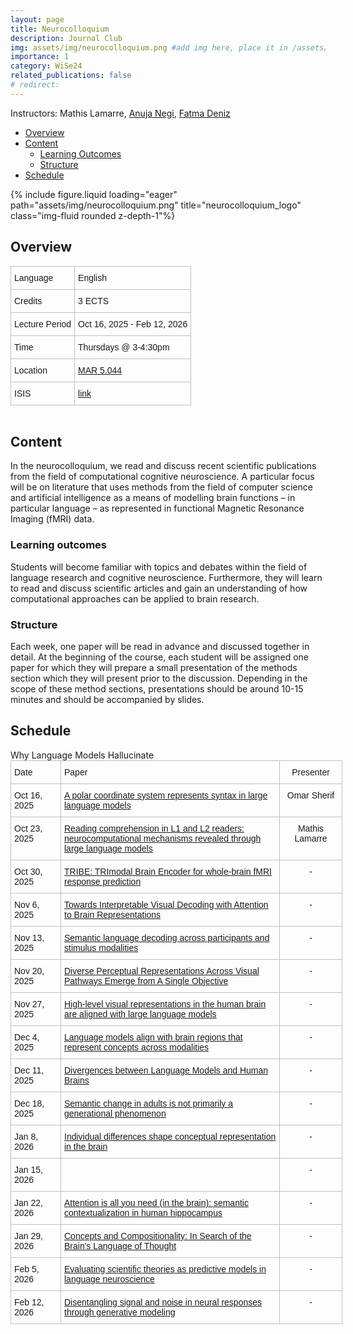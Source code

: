 ```yaml
---
layout: page
title: Neurocolloquium
description: Journal Club
img: assets/img/neurocolloquium.png #add img here, place it in /assets/img/
importance: 1
category: WiSe24
related_publications: false
# redirect:
---
```


Instructors: Mathis Lamarre, [Anuja Negi](https://anujanegi.me/), [Fatma Deniz](https://www.fatmanet.com/)

- [Overview](#overview)
- [Content](#content)
  - [Learning Outcomes](#learning-outcomes)
  - [Structure](#structure)
- [Schedule](#schedule)

<div class="row">
    <div class="col-sm mt-3 mt-md-0">
        {% include figure.liquid loading="eager" path="assets/img/neurocolloquium.png" title="neurocolloquium_logo" class="img-fluid rounded z-depth-1"%}
    </div>
</div>

## Overview

<style type="text/css">
.tg  {border-collapse:collapse;border-spacing:0;margin:0px auto;}
.tg td{border-color:black;border-style:solid;border-width:1px;font-family:Arial, sans-serif;font-size:14px;
  overflow:hidden;padding:10px 5px;word-break:normal;}
.tg th{border-color:black;border-style:solid;border-width:1px;font-family:Arial, sans-serif;font-size:14px;
  font-weight:normal;overflow:hidden;padding:10px 5px;word-break:normal;}
.tg .tg-wo29{border-color:#c0c0c0;text-align:left;vertical-align:top}
</style>
<table class="tg" style="undefined;table-layout: fixed; width: 750px">
<!-- <colgroup>
<col style="width: 204px">
<col style="width: 675px">
</colgroup> -->
<tbody>
  <tr>
    <td class="tg-wo29"><span style="font-weight:400;font-style:normal;text-decoration:none;background-color:transparent">Language</span></td>
    <td class="tg-wo29">English</td>
  </tr>
  <tr>
    <td class="tg-wo29">Credits</td>
    <td class="tg-wo29">3 ECTS</td>
  </tr>
  <tr>
    <td class="tg-wo29">Lecture Period</td>
    <td class="tg-wo29">Oct 16, 2025 - Feb 12, 2026</td>
  </tr>
  <tr>
    <td class="tg-wo29">Time</td>
    <td class="tg-wo29">Thursdays @ 3-4:30pm</td>
  </tr>
  <tr>
    <td class="tg-wo29">Location</td>
    <td class="tg-wo29"><a href="https://maps.app.goo.gl/MhXJw12oPjEhnDbt6" target="_blank" rel="noopener noreferrer">MAR 5.044</a></td>
  </tr>
  <tr>
    <td class="tg-wo29">ISIS</td>
    <td class="tg-wo29"><a href="https://isis.tu-berlin.de/course/view.php?id=45168" target="_blank" rel="noopener noreferrer">link</a></td>
  </tr>
</tbody>
</table>
<br>

## Content

In the neurocolloquium, we read and discuss recent scientific publications from the field of computational cognitive neuroscience.
A particular focus will be on literature that uses methods from the field of computer science and artificial intelligence as a means of modelling brain functions – in particular language – as represented in functional Magnetic Resonance Imaging (fMRI) data.

### Learning outcomes

Students will become familiar with topics and debates within the field of language research and cognitive neuroscience.
Furthermore, they will learn to read and discuss scientific articles and gain an understanding of how computational approaches can be applied to brain research.

### Structure

Each week, one paper will be read in advance and discussed together in detail.
At the beginning of the course, each student will be assigned one paper for which they will prepare a small presentation of the methods section which they will present prior to the discussion.
Depending in the scope of these method sections, presentations should be around 10-15 minutes and should be accompanied by slides.

## Schedule

<style type="text/css">
.tg  {border-collapse:collapse;border-spacing:0;margin:0px auto;}
.tg td{border-color:black;border-style:solid;border-width:1px;font-family:Arial, sans-serif;font-size:14px;
  overflow:hidden;padding:10px 5px;word-break:normal;}
.tg th{border-color:black;border-style:solid;border-width:1px;font-family:Arial, sans-serif;font-size:14px;
  font-weight:normal;overflow:hidden;padding:10px 5px;word-break:normal;}
.tg .tg-wo29{border-color:#c0c0c0;text-align:left;vertical-align:top}
.tg .tg-fzdr{border-color:#c0c0c0;text-align:center;vertical-align:top}
</style>
<table class="tg" style="undefined;table-layout: fixed; width: 750px">
<colgroup>
<col style="width: 80px">
<col style="width: 350px">
<col style="width: 100px">
</colgroup>
<tbody>
  <tr>
    <td class="tg-wo29">Date</td>
    <td class="tg-wo29">Paper</td>
    <td class="tg-fzdr">Presenter</td>
  </tr>
  <tr>
    <td class="tg-wo29">Oct 16, 2025</td>
    <td class="tg-wo29"><a href="https://arxiv.org/abs/2412.05571" target="_blank" rel="noopener noreferrer">A polar coordinate system represents syntax in large language models
</a></td>
    <td class="tg-fzdr">Omar Sherif</td>
  </tr>
  <tr>
    <td class="tg-wo29">Oct 23, 2025</td>
    <td class="tg-wo29"><a href="https://www.nature.com/articles/s41539-025-00337-y" target="_blank" rel="noopener noreferrer">Reading comprehension in L1 and L2 readers: neurocomputational mechanisms revealed through large language models
</a></td>
    <td class="tg-fzdr">Mathis Lamarre</td>
  </tr>
  <tr>
    <td class="tg-wo29">Oct 30, 2025</td>
    <td class="tg-wo29"><a href="https://arxiv.org/abs/2507.22229" target="_blank" rel="noopener noreferrer">TRIBE: TRImodal Brain Encoder
for whole-brain fMRI response prediction
</a></td>
    <td class="tg-fzdr">-</td>
  </tr>
  <tr>
    <td class="tg-wo29">Nov 6, 2025</td>
    <td class="tg-wo29"><a href="https://arxiv.org/abs/2509.23566" target="_blank" rel="noopener noreferrer">Towards Interpretable Visual Decoding with Attention to Brain Representations
</a></td>
    <td class="tg-fzdr">-</td>
  </tr>
  <tr>
    <td class="tg-wo29">Nov 13, 2025</td>
    <td class="tg-wo29"><a href="https://www.sciencedirect.com/science/article/pii/S0960982225000545?ref=pdf_download&fr=RR-2&rr=990087957ba9e508" target="_blank" rel="noopener noreferrer">Semantic language decoding across participants
and stimulus modalities
</a></td>
    <td class="tg-fzdr">-</td>
  </tr>
  <tr>
    <td class="tg-wo29">Nov 20, 2025</td>
    <td class="tg-wo29"><a href="https://www.biorxiv.org/content/10.1101/2025.07.22.664908v3" target="_blank" rel="noopener noreferrer">Diverse Perceptual Representations Across Visual Pathways Emerge from A Single Objective
</a></td>
    <td class="tg-fzdr">-</td>
  </tr>
  <tr>
    <td class="tg-wo29">Nov 27, 2025</td>
    <td class="tg-wo29"><a href="https://www.nature.com/articles/s42256-025-01072-0" target="_blank" rel="noopener noreferrer">High-level visual representations in the human brain are aligned with large language models
</a></td>
    <td class="tg-fzdr">-</td>
  </tr>
  <tr>
    <td class="tg-wo29">Dec 4, 2025</td>
    <td class="tg-wo29"><a href="https://arxiv.org/pdf/2508.11536" target="_blank" rel="noopener noreferrer">Language models align with brain regions that represent concepts across modalities
</a></td>
    <td class="tg-fzdr">-</td>
  </tr>
  <tr>
    <td class="tg-wo29">Dec 11, 2025</td>
    <td class="tg-wo29"><a href="https://arxiv.org/abs/2311.09308" target="_blank" rel="noopener noreferrer">Divergences between Language Models and Human Brains
</a></td>
    <td class="tg-fzdr">-</td>
    
  </tr>
  <tr>
    <td class="tg-wo29">Dec 18, 2025</td>
    <td class="tg-wo29"><a href="https://www.pnas.org/doi/10.1073/pnas.2426815122" target="_blank" rel="noopener noreferrer">Semantic change in adults is not primarily a generational phenomenon
</a></td>
    <td class="tg-fzdr">-</td>
  </tr>
  <tr>
    <td class="tg-wo29">Jan 8, 2026</td>
    <td class="tg-wo29"><a href="https://www.biorxiv.org/content/10.1101/2025.08.22.671848v1.full.pdf" target="_blank" rel="noopener noreferrer">Individual differences shape conceptual representation in the brain 
</a></td>
    <td class="tg-fzdr">-</td>
  </tr>
  <tr>
    <td class="tg-wo29">Jan 15, 2026</td>
    <td class="tg-wo29"><a href="https://arxiv.org/pdf/2509.04664" target="_blank" rel="noopener noreferrer">
</a></td>Why Language Models Hallucinate
    <td class="tg-fzdr">-</td>
  </tr>
  <tr>
    <td class="tg-wo29">Jan 22, 2026</td>
    <td class="tg-wo29"><a href="https://www.biorxiv.org/content/10.1101/2025.06.23.661103v2.full" target="_blank" rel="noopener noreferrer">Attention is all you need (in the brain): semantic contextualization in human hippocampus
</a></td>
    <td class="tg-fzdr">-</td>
  </tr>
  <tr>
    <td class="tg-wo29">Jan 29, 2026</td>
    <td class="tg-wo29"><a href="https://www.annualreviews.org/content/journals/10.1146/annurev-psych-122216-011829" target="_blank" rel="noopener noreferrer">Concepts and Compositionality: In Search of the Brain's Language of Thought
</a></td>
    <td class="tg-fzdr">-</td>
  </tr>
  <tr>
    <td class="tg-wo29">Feb 5, 2026</td>
    <td class="tg-wo29"><a href="https://www.biorxiv.org/content/10.1101/2025.08.12.669958v1.full" target="_blank" rel="noopener noreferrer">Evaluating scientific theories as predictive models in language neuroscience
</a></td>
    <td class="tg-fzdr">-</td>
  </tr>
  <tr>
    <td class="tg-wo29">Feb 12, 2026</td>
    <td class="tg-wo29"><a href="https://pubmed.ncbi.nlm.nih.gov/38712051/" target="_blank" rel="noopener noreferrer">Disentangling signal and noise in neural responses through generative modeling
</a></td>
    <td class="tg-fzdr">-</td>
  </tr>
  
</tbody>
</table>
<br>
